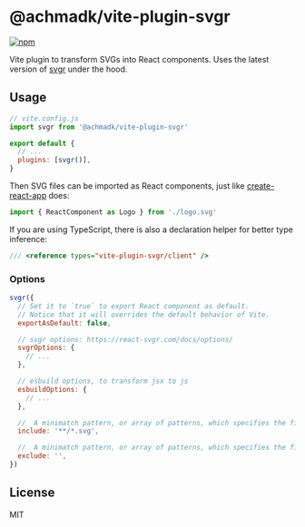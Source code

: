 # @achmadk/vite-plugin-svgr

[![npm](https://img.shields.io/npm/v/vite-plugin-svgr.svg)](https://www.npmjs.com/package/vite-plugin-svgr)

Vite plugin to transform SVGs into React components. Uses the latest version of [svgr](https://github.com/gregberge/svgr) under the hood.

## Usage

```js
// vite.config.js
import svgr from '@achmadk/vite-plugin-svgr'

export default {
  // ...
  plugins: [svgr()],
}
```

Then SVG files can be imported as React components, just like [create-react-app](https://create-react-app.dev/docs/adding-images-fonts-and-files#adding-svgs) does:

```js
import { ReactComponent as Logo } from './logo.svg'
```

If you are using TypeScript, there is also a declaration helper for better type inference:

```ts
/// <reference types="vite-plugin-svgr/client" />
```

### Options

```js
svgr({
  // Set it to `true` to export React component as default.
  // Notice that it will overrides the default behavior of Vite.
  exportAsDefault: false,

  // svgr options: https://react-svgr.com/docs/options/
  svgrOptions: {
    // ...
  },

  // esbuild options, to transform jsx to js
  esbuildOptions: {
    // ...
  },

  //  A minimatch pattern, or array of patterns, which specifies the files in the build the plugin should include. By default all svg files will be included.
  include: '**/*.svg',

  //  A minimatch pattern, or array of patterns, which specifies the files in the build the plugin should ignore. By default no files are ignored.
  exclude: '',
})
```

## License

MIT
